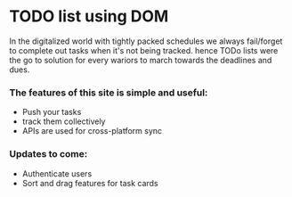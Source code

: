 # TODO list using DOM

In the digitalized world with tightly packed schedules we always fail/forget to complete out tasks when it's not being tracked.
hence TODo lists were the go to solution for every wariors to march towards the deadlines and dues.  

### The features of this site is simple and useful:
* Push your tasks 
* track them collectively
* APIs are used for cross-platform sync
  
### Updates to come:
* Authenticate users
* Sort and drag features for task cards